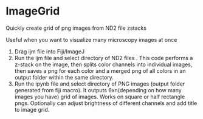 # ImageGrid
 
 Quickly create grid of png images from ND2 file zstacks

 Useful when you want to visualize many microscopy images at once

 1. Drag ijm file into Fiji/ImageJ
 2. Run the ijm file and select directory of ND2 files .
       This code performs a z-stack on the image, then splits color channels into individual images, then saves a png for each color and a merged png of all colors in an output folder within the same directory.
 3. Run the ipynb file and select directory of PNG images (output folder generated from fiji macro).
       It outputs 6xn(depending on how many images you have) grid of images. 
       Works on square or half rectangle pngs. 
       Optionally can adjust brightness of different channels and add title to image grid. 